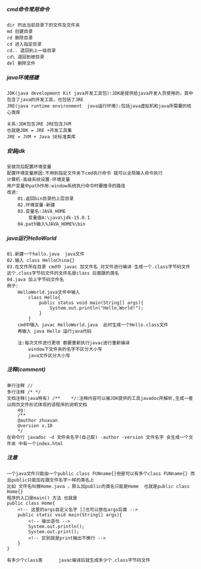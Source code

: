 ##### cmd命令常用命令
    dir 列出当前目录下的文件及文件夹
    md 创建目录
    rd 删除目录
    cd 进入指定目录
    cd.. 退回到上一级目录
    cd\ 退回到根目录
    del 删除文件

##### java环境搭建
    JDK(java development Kit java开发工具包):JDK是提供给java开发人员使用的，其中包含了java的开发工具，也包括了JRE
    JRE(java runtime environment  java运行环境):包括java虚拟机和java所需要的核心类库
    
    关系:JDK包含JRE JRE包含JVM
    也就是JDK = JRE +开发工具集
    JRE = JVM + Java SE标准类库

##### 安装jdk
    安装完后配置环境变量
    配置环境变量原因:不用到指定文件夹下cmd执行命令 就可以全局输入命令执行
    计算机-高级系统设置-环境变量
    用户变量中path作用:window系统执行命令时要搜寻的路径
    改进:
        01.返回bin目录的上层目录 
        02.环境变量-新建
        03.变量名:JAVA_HOME
            变量值A:\java\jdk-15.0.1
        04.path输入%JAVA_HOME%\bin


##### java运行HelloWorld
    01.新建一个hello.java  java文件
    02.输入 class HelloChina{}
    03.在文件所在目录 cmd中 javac 加文件名 对文件进行编译 生成一个.class字节码文件 这个.class字节码文件的文件名是class 后面跟的类名
    04.java 加上字节码文件名 
    例子:
        HelloWorld.java文件中输入
            class Hello{
                public status void main(String[] args){
                    System.out.println("Hello,World!");
                }
            }
        cmd中输入 javac HelloWorld.java  此时生成一个Hello.class文件
        再输入 java Hello 运行java代码

        注:每次文件进行更改 都要重新执行javac进行重新编译
            window下文件夹的名字不区分大小写
            java文件区分大小写

##### 注释(comment)
    单行注释 //
    多行注释 /* */
    文档注释(java特有) /**    */:注释内容可以被JDK提供的工具javadoc所解析,生成一套以网页文件形式体现的该程序的说明文档
        eg: 
        /**
        @author zhuxuan
        @version v.10
        */
    在命令行 javadoc -d 文件夹名字(自己取) -author -version 文件名字 会生成一个文件夹 中有一个index.html
##### 注意
    一个java文件只能由一个public class FUNname{}但是可以有多个class FUNname{} 而且public只能加在跟文件名字一样的类名上 
    比如 文件名叫做Home.java ，那么加public的类名只能是Home  也就是public class Home{}
    程序的入口是main() 方法 也就是
    public class Home{
        <!-- 这里的args自定义名字 []也可以放在args后面 -->
        public static void main(String[] args){
            <!-- 输出语句 -->
            System.out.println();
            System.out.print();  
            <!-- 区别就是print输出不换行 -->
        }  
    }

    有多少个class类      javac编译后就生成多少个.class字节码文件
